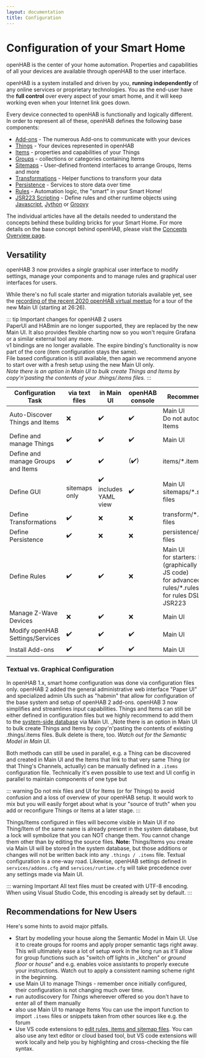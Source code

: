 ```yaml
---
layout: documentation
title: Configuration
---
```


# Configuration of your Smart Home

openHAB is the center of your home automation.
Properties and capabilities of all your devices are available through openHAB to the user interface.

openHAB is a system installed and driven by you, **running independently** of any online services or proprietary technologies.
You as the end-user have the **full control** over every aspect of your smart home, and it will keep working even when your Internet link goes down.

Every device connected to openHAB is functionally and logically different.
In order to represent all of these, openHAB defines the following base components:

- [Add-ons](addons.html) - The numerous Add-ons to communicate with your devices
- [Things](things.html) - Your devices represented in openHAB
- [Items](items.html) - properties and capabilities of your Things
- [Groups](items.html#groups) - collections or categories containing Items
- [Sitemaps](sitemaps.html) - User-defined frontend interfaces to arrange Groups, Items and more
- [Transformations](transform.html) - Helper functions to transform your data
- [Persistence](persistence.html) - Services to store data over time
- [Rules](rules-dsl.html) - Automation logic, the "smart" in your Smart Home!
- [JSR223 Scripting](jsr223.html) - Define rules and other runtime objects using [Javascript](http://openjdk.java.net/projects/nashorn/), [Jython](http://www.jython.org) or [Groovy](http://www.groovy-lang.org/)

The individual articles have all the details needed to understand the concepts behind these building bricks for your Smart Home.
For more details on the base concept behind openHAB, please visit the [Concepts Overview page](/docs/concepts/index.html).

## Versatility

openHAB 3 now provides a _single_ graphical user interface to modify settings, manage your components and to manage rules and graphical user interfaces for users.

While there's no full scale starter and migration tutorials available yet, see the [recording of the recent 2020 openHAB virtual meetup](https://www.youtube.com/watch?v=pwZ8AOwRDEk) for a tour of the new Main UI (starting at 26:26).

::: tip Important changes for openHAB 2 users<br>
PaperUI and HABmin are no longer supported, they are replaced by the new Main UI.
It also provides flexible charting now so you won't require Grafana or a similar external tool any more.<br>
v1 bindings are no longer available. The expire binding's functionality is now part of the core (item configuration stays the same).<br>
File based configuration is still available, then again we recommend anyone to start over with a fresh setup using the new Main UI only.<br>
_Note there is an option in Main UI to bulk create Things and Items by copy'n'pasting the contents of your .things/.items files._
:::

<table class="centered highlight">
  <thead>
    <tr>
      <th data-field="task">Configuration Task</th>
      <th data-field="files">via text files</th>
      <th data-field="mainui">in Main UI</th>
      <th data-field="karaf">openHAB console</th>
      <th data-field="recommendation">Recommendation</th>
    </tr>
  </thead>

  <tbody>
    <tr>
      <td>Auto-Discover Things and Items</td>
      <td>❌</td>
      <td>✔️</td>
      <td>✔️</td>
      <td>Main UI<br/>Do not autocreate Items</td>
    </tr>
    <tr>
      <td>Define and manage Things</td>
      <td>✔️</td>
      <td>✔️</td>
      <td>✔️</td>
      <td>Main UI</td>
    </tr>
    <tr>
      <td>Define and manage Groups and Items</td>
      <td>✔️</td>
      <td>✔️</td>
      <td>(✔️)</td>
      <td>items/*.items files</td>
    </tr>
    <tr>
      <td>Define GUI</td>
      <td>sitemaps only</td>
      <td>✔️<br>includes YAML view</td>
      <td>✔️</td>
      <td>Main UI<br>sitemaps/*.sitemap files</td>
    </tr>
    <tr>
      <td>Define Transformations</td>
      <td>✔️</td>
      <td>❌</td>
      <td>❌</td>
      <td>transform/*.map *.js files</td>
    </tr>
    <tr>
      <td>Define Persistence</td>
      <td>✔️</td>
      <td>❌</td>
      <td>❌</td>
      <td>persistence/*.persist files</td>
    </tr>
    <tr>
      <td>Define Rules</td>
      <td>✔️</td>
      <td>✔️</td>
      <td>❌</td>
      <td>Main UI<br>for starters: Blockly<br>(graphically create JS code)<br>for advanced users:<br>rules/*.rules files<br>for rules DSL and JSR223</td>
    </tr>
    <tr>
      <td>Manage Z-Wave Devices</td>
      <td>❌</td>
      <td>✔️</td>
      <td>❌</td>
      <td>Main UI</td>
    </tr>
    <tr>
      <td>Modify openHAB Settings/Services</td>
      <td>✔️</td>
      <td>✔️</td>
      <td>✔️</td>
      <td>Main UI</td>
    </tr>
    <tr>
      <td>Install Add-ons</td>
      <td>✔️</td>
      <td>✔️</td>
      <td>✔️</td>
      <td>Main UI</td>
    </tr>
  </tbody>
</table>

### Textual vs. Graphical Configuration

In openHAB 1.x, smart home configuration was done via configuration files only.
openHAB 2 added the general administrative web interface "Paper UI" and specialized admin UIs such as "habmin" that allow for configuration of the base system and setup of openHAB 2 add-ons.
openHAB 3 now simplifies and streamlines input capabilities.
Things and Items can still be either defined in configuration files but we highly recommend to add them to the [system-side database](/docs/administration/jsondb.html) via Main UI.
_Note there is an option in Main UI to bulk create Things and Items by copy'n'pasting the contents of existing .things/.items files. Bulk delete is there, too.
_Watch out for the Semantic Model in Main UI_.

Both methods can still be used in parallel, e.g. a Thing can be discovered and created in Main UI and the Items that link to that very same Thing (or that Thing's Channels, actually) can be manually defined in a `.items` configuration file. Technically it's even possible to use text and UI config in parallel to maintain components of one type but

::: warning
Do not mix files and UI for Items (or for Things) to avoid confusion and a loss of overview of your openHAB setup.
It would work to mix but you will easily forget about what is your "source of truth" when you add or reconfigure Things or Items at a later stage.
:::

Things/Items configured in files will become visible in Main UI if no Thing/Item of the same name is already present in the system database, but a lock will symbolize that you can NOT change them. You cannot change them other than by editing the source files.
**Note:** Things/Items you create via Main UI will be stored in the system database, but those additions or changes will not be written back into any `.things / .items` file.
Textual configuration is a one-way road. 
Likewise, openHAB settings defined in `services/addons.cfg` and `services/runtime.cfg` will take precedence over any settings made via Main UI.

::: warning Important
All text files must be created with UTF-8 encoding. When using Visual Studio Code, this encoding is already set by default.
:::

## Recommendations for New Users

Here's some hints to avoid major pitfalls.

* Start by modelling your house along the Semantic Model in Main UI.
  Use it to create groups for rooms and apply proper semantic tags right away.
  This will ultimately ease a lot of setup work in the long run as it'll allow for group functions such as "switch off lights in _kitchen" or _ground floor_ or _house_" and
  e.g. enables voice assistants to properly execute your instructions.
  Watch out to apply a consistent naming scheme right in the beginning.
* use Main UI to manage Things - remember once initially configured, their configuration is not changing much over time.
* run autodiscovery for _Things_ whereever offered so you don't have to enter all of them manually
* also use Main UI to manage Items
  You can use the import function to import `.items` files or snippets taken from other sources like e.g. the forum
* Use VS code extensions to [edit rules, items and sitemap files](editors.html).
  You can also use any text editor or cloud based tool, but VS code extensions will work locally and help you by highlighting and cross-checking the file syntax.
  
